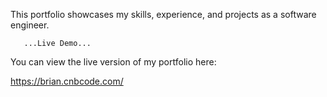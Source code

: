 This portfolio showcases my skills, experience, and projects as a software engineer.

       ...Live Demo...

You can view the live version of my portfolio here: 
 
https://brian.cnbcode.com/

